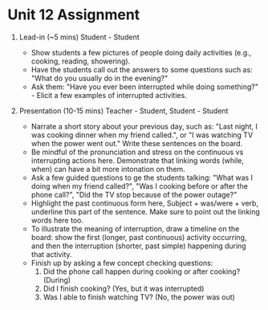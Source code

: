 # Unit 12 Assignment

1. Lead-in (~5 mins) Student - Student

    * Show students a few pictures of people doing daily activities (e.g., cooking, reading, showering).
    * Have the students call out the answers to some questions such as: "What do you usually do in the evening?"
    * Ask them: "Have you ever been interrupted while doing something?" - Elicit a few examples of interrupted activities.

2. Presentation (10-15 mins) Teacher - Student, Student - Student

    * Narrate a short story about your previous day, such as: "Last night, I was cooking dinner when my friend called.", or "I was watching TV when the power went out." Write these sentences on the board.
    * Be mindful of the pronunciation and stress on the continuous vs interrupting actions here. Demonstrate that linking words (while, when) can have a bit more intonation on them.
    * Ask a few guided questions to ge the students talking: "What was I doing when my friend called?", "Was I cooking before or after the phone call?", "Did the TV stop because of the power outage?"
    * Highlight the past continuous form here, Subject + was/were + verb, underline this part of the sentence. Make sure to point out the linking words here too.
    * To illustrate the meaning of interruption, draw a timeline on the board: show the first (longer, past continuous) activity occurring, and then the interruption (shorter, past simple) happening during that activity.
    * Finish up by asking a few concept checking questions:
        1. Did the phone call happen during cooking or after cooking? (During)
        2. Did I finish cooking? (Yes, but it was interrupted)
        3. Was I able to finish watching TV? (No, the power was out)
